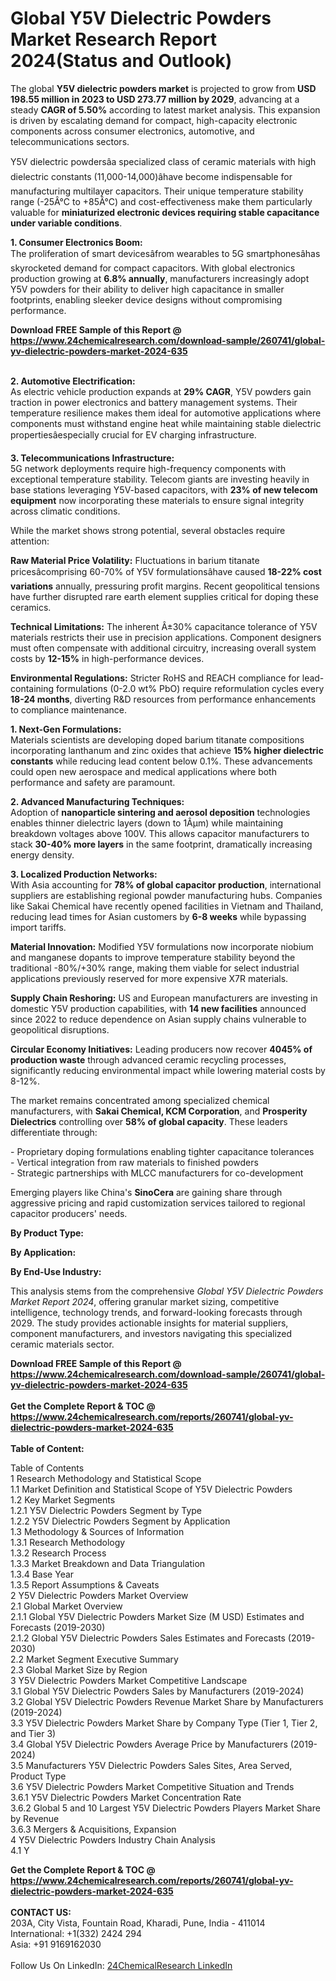 <h1>Global Y5V Dielectric Powders Market Research Report 2024(Status and Outlook)</h1><p>The global <strong>Y5V dielectric powders market</strong> is projected to grow from <strong>USD 198.55 million in 2023 to USD 273.77 million by 2029</strong>, advancing at a steady <strong>CAGR of 5.50%</strong> according to latest market analysis. This expansion is driven by escalating demand for compact, high-capacity electronic components across consumer electronics, automotive, and telecommunications sectors.</p><p>Y5V dielectric powdersâa specialized class of ceramic materials with high dielectric constants (11,000-14,000)âhave become indispensable for manufacturing multilayer capacitors. Their unique temperature stability range (-25Â°C to +85Â°C) and cost-effectiveness make them particularly valuable for <strong>miniaturized electronic devices requiring stable capacitance under variable conditions</strong>.</p><p><strong>1. Consumer Electronics Boom:</strong><br>
The proliferation of smart devicesâfrom wearables to 5G smartphonesâhas skyrocketed demand for compact capacitors. With global electronics production growing at <strong>6.8% annually</strong>, manufacturers increasingly adopt Y5V powders for their ability to deliver high capacitance in smaller footprints, enabling sleeker device designs without compromising performance.</p><div><b>Download FREE Sample of this Report @ 
            <a href="https://www.24chemicalresearch.com/download-sample/260741/global-yv-dielectric-powders-market-2024-635">
            https://www.24chemicalresearch.com/download-sample/260741/global-yv-dielectric-powders-market-2024-635</a></b></div><br><p><strong>2. Automotive Electrification:</strong><br>
As electric vehicle production expands at <strong>29% CAGR</strong>, Y5V powders gain traction in power electronics and battery management systems. Their temperature resilience makes them ideal for automotive applications where components must withstand engine heat while maintaining stable dielectric propertiesâespecially crucial for EV charging infrastructure.</p><p><strong>3. Telecommunications Infrastructure:</strong><br>
5G network deployments require high-frequency components with exceptional temperature stability. Telecom giants are investing heavily in base stations leveraging Y5V-based capacitors, with <strong>23% of new telecom equipment</strong> now incorporating these materials to ensure signal integrity across climatic conditions.</p><p>While the market shows strong potential, several obstacles require attention:</p><p><strong>Raw Material Price Volatility:</strong> Fluctuations in barium titanate pricesâcomprising 60-70% of Y5V formulationsâhave caused <strong>18-22% cost variations</strong> annually, pressuring profit margins. Recent geopolitical tensions have further disrupted rare earth element supplies critical for doping these ceramics.</p><p><strong>Technical Limitations:</strong> The inherent Â±30% capacitance tolerance of Y5V materials restricts their use in precision applications. Component designers must often compensate with additional circuitry, increasing overall system costs by <strong>12-15%</strong> in high-performance devices.</p><p><strong>Environmental Regulations:</strong> Stricter RoHS and REACH compliance for lead-containing formulations (0-2.0 wt% PbO) require reformulation cycles every <strong>18-24 months</strong>, diverting R&amp;D resources from performance enhancements to compliance maintenance.</p><p><strong>1. Next-Gen Formulations:</strong><br>
Materials scientists are developing doped barium titanate compositions incorporating lanthanum and zinc oxides that achieve <strong>15% higher dielectric constants</strong> while reducing lead content below 0.1%. These advancements could open new aerospace and medical applications where both performance and safety are paramount.</p><p><strong>2. Advanced Manufacturing Techniques:</strong><br>
Adoption of <strong>nanoparticle sintering and aerosol deposition</strong> technologies enables thinner dielectric layers (down to 1Âµm) while maintaining breakdown voltages above 100V. This allows capacitor manufacturers to stack <strong>30-40% more layers</strong> in the same footprint, dramatically increasing energy density.</p><p><strong>3. Localized Production Networks:</strong><br>
With Asia accounting for <strong>78% of global capacitor production</strong>, international suppliers are establishing regional powder manufacturing hubs. Companies like Sakai Chemical have recently opened facilities in Vietnam and Thailand, reducing lead times for Asian customers by <strong>6-8 weeks</strong> while bypassing import tariffs.</p><p><strong>Material Innovation:</strong> Modified Y5V formulations now incorporate niobium and manganese dopants to improve temperature stability beyond the traditional -80%/+30% range, making them viable for select industrial applications previously reserved for more expensive X7R materials.</p><p><strong>Supply Chain Reshoring:</strong> US and European manufacturers are investing in domestic Y5V production capabilities, with <strong>14 new facilities</strong> announced since 2022 to reduce dependence on Asian supply chains vulnerable to geopolitical disruptions.</p><p><strong>Circular Economy Initiatives:</strong> Leading producers now recover <strong>4045% of production waste</strong> through advanced ceramic recycling processes, significantly reducing environmental impact while lowering material costs by 8-12%.</p><p>The market remains concentrated among specialized chemical manufacturers, with <strong>Sakai Chemical, KCM Corporation</strong>, and <strong>Prosperity Dielectrics</strong> controlling over <strong>58% of global capacity</strong>. These leaders differentiate through:</p><p>- Proprietary doping formulations enabling tighter capacitance tolerances<br>
- Vertical integration from raw materials to finished powders<br>
- Strategic partnerships with MLCC manufacturers for co-development</p><p>Emerging players like China's <strong>SinoCera</strong> are gaining share through aggressive pricing and rapid customization services tailored to regional capacitor producers' needs.</p><p><strong>By Product Type:</strong></p><p><strong>By Application:</strong></p><p><strong>By End-Use Industry:</strong></p><p>This analysis stems from the comprehensive <em>Global Y5V Dielectric Powders Market Report 2024</em>, offering granular market sizing, competitive intelligence, technology trends, and forward-looking forecasts through 2029. The study provides actionable insights for material suppliers, component manufacturers, and investors navigating this specialized ceramic materials sector.</p><div><b>Download FREE Sample of this Report @ 
            <a href="https://www.24chemicalresearch.com/download-sample/260741/global-yv-dielectric-powders-market-2024-635">
            https://www.24chemicalresearch.com/download-sample/260741/global-yv-dielectric-powders-market-2024-635</a></b></div><br><div><b>Get the Complete Report & TOC @ 
            <a href="https://www.24chemicalresearch.com/reports/260741/global-yv-dielectric-powders-market-2024-635">
            https://www.24chemicalresearch.com/reports/260741/global-yv-dielectric-powders-market-2024-635</a></b></div><br>
            <b>Table of Content:</b><p>Table of Contents<br />
1 Research Methodology and Statistical Scope<br />
1.1 Market Definition and Statistical Scope of Y5V Dielectric Powders<br />
1.2 Key Market Segments<br />
1.2.1 Y5V Dielectric Powders Segment by Type<br />
1.2.2 Y5V Dielectric Powders Segment by Application<br />
1.3 Methodology & Sources of Information<br />
1.3.1 Research Methodology<br />
1.3.2 Research Process<br />
1.3.3 Market Breakdown and Data Triangulation<br />
1.3.4 Base Year<br />
1.3.5 Report Assumptions & Caveats<br />
2 Y5V Dielectric Powders Market Overview<br />
2.1 Global Market Overview<br />
2.1.1 Global Y5V Dielectric Powders Market Size (M USD) Estimates and Forecasts (2019-2030)<br />
2.1.2 Global Y5V Dielectric Powders Sales Estimates and Forecasts (2019-2030)<br />
2.2 Market Segment Executive Summary<br />
2.3 Global Market Size by Region<br />
3 Y5V Dielectric Powders Market Competitive Landscape<br />
3.1 Global Y5V Dielectric Powders Sales by Manufacturers (2019-2024)<br />
3.2 Global Y5V Dielectric Powders Revenue Market Share by Manufacturers (2019-2024)<br />
3.3 Y5V Dielectric Powders Market Share by Company Type (Tier 1, Tier 2, and Tier 3)<br />
3.4 Global Y5V Dielectric Powders Average Price by Manufacturers (2019-2024)<br />
3.5 Manufacturers Y5V Dielectric Powders Sales Sites, Area Served, Product Type<br />
3.6 Y5V Dielectric Powders Market Competitive Situation and Trends<br />
3.6.1 Y5V Dielectric Powders Market Concentration Rate<br />
3.6.2 Global 5 and 10 Largest Y5V Dielectric Powders Players Market Share by Revenue<br />
3.6.3 Mergers & Acquisitions, Expansion<br />
4 Y5V Dielectric Powders Industry Chain Analysis<br />
4.1 Y</p><div><b>Get the Complete Report & TOC @ 
            <a href="https://www.24chemicalresearch.com/reports/260741/global-yv-dielectric-powders-market-2024-635">
            https://www.24chemicalresearch.com/reports/260741/global-yv-dielectric-powders-market-2024-635</a></b></div><br><b>CONTACT US:</b><br>
            203A, City Vista, Fountain Road, Kharadi, Pune, India - 411014<br>
            International: +1(332) 2424 294<br>
            Asia: +91 9169162030 <br><br>
            Follow Us On LinkedIn: <a href="https://www.linkedin.com/company/24chemicalresearch/">24ChemicalResearch LinkedIn</a>